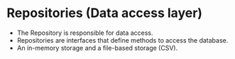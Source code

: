 # Repositories (Data access layer)

- The Repository is responsible for data access.
- Repositories are interfaces that define methods to access the database.
- An in-memory storage and a file-based storage (CSV).